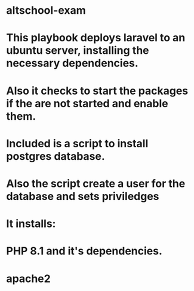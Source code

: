 # altschool-exam


# This playbook deploys laravel to an ubuntu server, installing the necessary dependencies. 

# Also it checks to start the packages if the are not started and enable them.

# Included is a script to install postgres database.

# Also the script create a user for the database and sets priviledges

# It installs: 

# PHP 8.1 and it's dependencies.

# apache2
